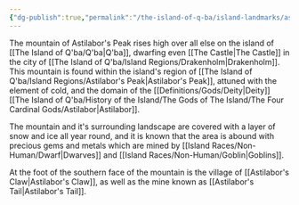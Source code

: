 ```yaml
---
{"dg-publish":true,"permalink":"/the-island-of-q-ba/island-landmarks/astilabor-s-peak-mountain/"}
---
```



The mountain of Astilabor's Peak rises high over all else on the island of [[The Island of Q'ba/Q'ba\|Q'ba]], dwarfing even [[The Castle\|The Castle]] in the city of [[The Island of Q'ba/Island Regions/Drakenholm\|Drakenholm]]. This mountain is found within the island's region of [[The Island of Q'ba/Island Regions/Astilabor's Peak\|Astilabor's Peak]], attuned with the element of cold, and the domain of the [[Definitions/Gods/Deity\|Deity]] [[The Island of Q'ba/History of the Island/The Gods of The Island/The Four Cardinal Gods/Astilabor\|Astilabor]]. 

The mountain and it's surrounding landscape are covered with a layer of snow and ice all year round, and it is known that the area is abound with precious gems and metals which are mined by [[Island Races/Non-Human/Dwarf\|Dwarves]] and [[Island Races/Non-Human/Goblin\|Goblins]]. 

At the foot of the southern face of the mountain is the village of [[Astilabor's Claw\|Astilabor's Claw]], as well as the mine known as [[Astilabor's Tail\|Astilabor's Tail]].
